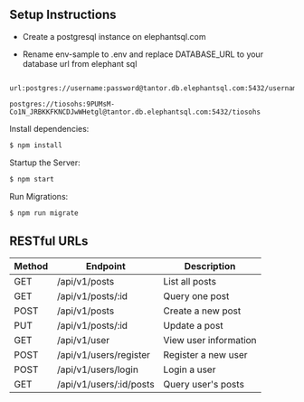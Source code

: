 ## Setup Instructions

* Create a postgresql instance on elephantsql.com

* Rename env-sample to .env and replace DATABASE_URL to your database url from elephant sql

```example of database url:

url:postgres://username:password@tantor.db.elephantsql.com:5432/username 

postgres://tiosohs:9PUMsM-Co1N_JRBKKFKNCDJwWHetgl@tantor.db.elephantsql.com:5432/tiosohs

```
Install dependencies:

```sh
$ npm install
```

Startup the Server:

```sh
$ npm start
```

Run Migrations:

```sh
$ npm run migrate
```

## RESTful URLs

| Method | Endpoint | Description
| --- | --- | -- |
| GET | /api/v1/posts | List all posts |
| GET | /api/v1/posts/:id | Query one post |
| POST | /api/v1/posts | Create a new post |
| PUT | /api/v1/posts/:id | Update a post |
| GET | /api/v1/user | View user information |
| POST | /api/v1/users/register | Register a new user |
| POST | /api/v1/users/login | Login a user |
| GET | /api/v1/users/:id/posts | Query user's posts |
